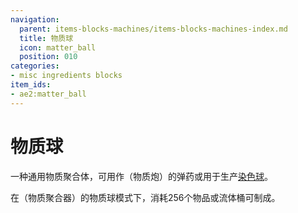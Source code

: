 ```yaml
---
navigation:
  parent: items-blocks-machines/items-blocks-machines-index.md
  title: 物质球
  icon: matter_ball
  position: 010
categories:
- misc ingredients blocks
item_ids:
- ae2:matter_ball
---
```


# 物质球

<ItemImage id="matter_ball" scale="4" />

一种通用物质聚合体，可用作<ItemLink id="matter_cannon" />（物质炮）的弹药或用于生产[染色球](paintballs.md)。

在<ItemLink id="condenser" />（物质聚合器）的物质球模式下，消耗256个物品或流体桶可制成。